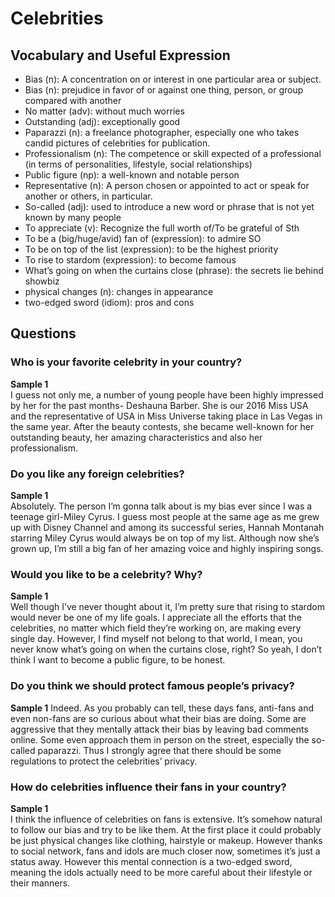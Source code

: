 # Celebrities
## Vocabulary and Useful Expression
* Bias (n): A concentration on or interest in one particular area or subject.
* Bias (n): prejudice in favor of or against one thing, person, or group compared with another
* No matter (adv): without much worries
* Outstanding (adj): exceptionally good
* Paparazzi (n): a freelance photographer, especially one who takes candid pictures of celebrities for publication.
* Professionalism (n): The competence or skill expected of a professional (in terms of personalities, lifestyle, social relationships)
* Public figure (np): a well-known and notable person
* Representative (n): A person chosen or appointed to act or speak for another or others, in particular.
* So-called (adj): used to introduce a new word or phrase that is not yet known by many people
* To appreciate (v): Recognize the full worth of/To be grateful of Sth
* To be a (big/huge/avid) fan of (expression): to admire SO
* To be on top of the list (expression): to be the highest priority
* To rise to stardom (expression): to become famous
* What’s going on when the curtains close (phrase): the secrets lie behind showbiz
* physical changes (n): changes in appearance
* two-edged sword (idiom): pros and cons
## Questions
### Who is your favorite celebrity in your country?
**Sample 1**  
I guess not only me, a number of young people have been highly impressed by her for the past months- Deshauna Barber. She is our 2016 Miss USA and the representative of USA in Miss Universe taking place in Las Vegas in the same year. After the beauty contests, she became well-known for her outstanding beauty, her amazing characteristics and also her professionalism.
### Do you like any foreign celebrities?
**Sample 1**  
Absolutely. The person I’m gonna talk about is my bias ever since I was a teenage girl-Miley Cyrus. I guess most people at the same age as me grew up with Disney Channel and among its successful series, Hannah Montanah starring Miley Cyrus would always be on top of my list. Although now she’s grown up, I’m still a big fan of her amazing voice and highly inspiring songs.
### Would you like to be a celebrity? Why?
**Sample 1**  
Well though I’ve never thought about it, I’m pretty sure that rising to stardom would never be one of my life goals. I appreciate all the efforts that the celebrities, no matter which field they’re working on, are making every single day. However, I find myself not belong to that world, I mean, you never know what’s going on when the curtains close, right? So yeah, I don’t think I want to become a public figure, to be honest.
### Do you think we should protect famous people’s privacy?
**Sample 1**
Indeed. As you probably can tell, these days fans, anti-fans and even non-fans are so curious about what their bias are doing. Some are aggressive that they mentally attack their bias by leaving bad comments online. Some even approach them in person on the street, especially the so-called paparazzi. Thus I strongly agree that there should be some regulations to protect the celebrities’ privacy.
### How do celebrities influence their fans in your country?
**Sample 1**  
I think the influence of celebrities on fans is extensive. It’s somehow natural to follow our bias and try to be like them. At the first place it could probably be just physical changes like clothing, hairstyle or makeup. However thanks to social network, fans and idols are much closer now, sometimes it’s just a status away. However this mental connection is a two-edged sword, meaning the idols actually need to be more careful about their lifestyle or their manners.
